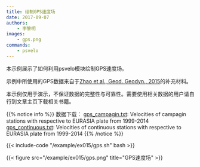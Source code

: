 ```yaml
---
title: 绘制GPS速度场
date: 2017-09-07
authors:
    - 李黎明
images:
    - gps.png
commands:
    - psvelo
---
```


本示例展示了如何利用psvelo模块绘制GPS速度场。

示例中所使用的GPS数据来自于[Zhao et al., Geod. Geodyn., 2015](https://doi.org/10.1016/j.geog.2014.12.006)的补充材料。

本示例仅用于演示，不保证数据的完整性与可靠性。需要使用相关数据的用户请自行到文章主页下载相关书籍。

{{% notice info %}}
数据下载：
[gps_campagin.txt](/example/ex015/gps_campagin.txt): Velocities of campagin stations with respective to EURASIA plate from 1999-2014
[gps_continuous.txt](/example/ex015/gps_continuous.txt): Velocities of continuous stations with respective to EURASIA plate from 1999-2014
{{% /notice %}}

{{< include-code "/example/ex015/gps.sh" bash >}}

{{< figure src="/example/ex015/gps.png" title="GPS速度场" >}}
